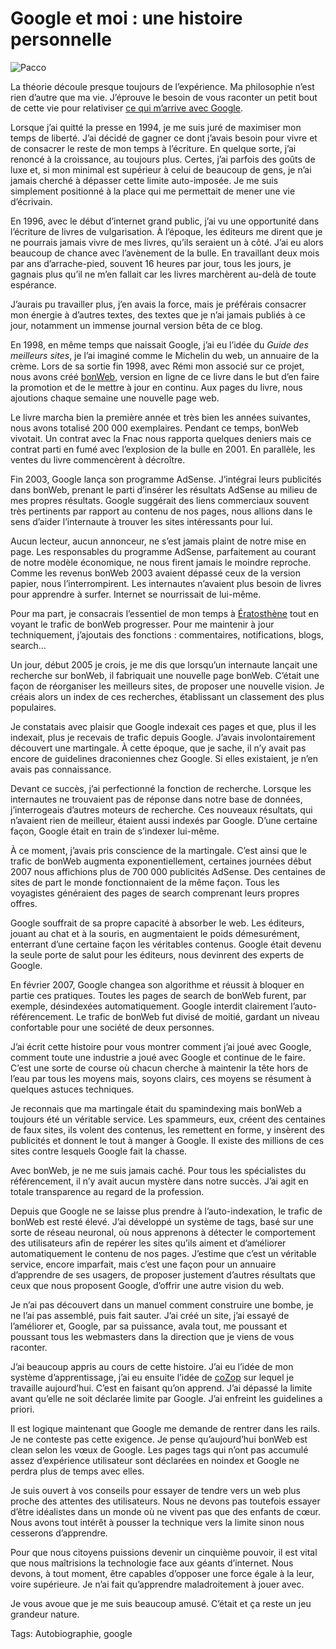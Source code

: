 # Google et moi : une histoire personnelle

![Pacco](https://tcrouzet.com/images_tc/2007/11/google-et-moi.gif)

La théorie découle presque toujours de l’expérience. Ma philosophie n’est rien d’autre que ma vie. J’éprouve le besoin de vous raconter un petit bout de cette vie pour relativiser [ce qui m’arrive avec Google](/2007/11/19/google-hegemonique/).

Lorsque j’ai quitté la presse en 1994, je me suis juré de maximiser mon temps de liberté. J’ai décidé de gagner ce dont j’avais besoin pour vivre et de consacrer le reste de mon temps à l’écriture. En quelque sorte, j’ai renoncé à la croissance, au toujours plus. Certes, j’ai parfois des goûts de luxe et, si mon minimal est supérieur à celui de beaucoup de gens, je n’ai jamais cherché à dépasser cette limite auto-imposée. Je me suis simplement positionné à la place qui me permettait de mener une vie d’écrivain.

En 1996, avec le début d’internet grand public, j’ai vu une opportunité dans l’écriture de livres de vulgarisation. À l’époque, les éditeurs me dirent que je ne pourrais jamais vivre de mes livres, qu’ils seraient un à côté. J’ai eu alors beaucoup de chance avec l’avènement de la bulle. En travaillant deux mois par ans d’arrache-pied, souvent 16 heures par jour, tous les jours, je gagnais plus qu’il ne m’en fallait car les livres marchèrent au-delà de toute espérance.

J’aurais pu travailler plus, j’en avais la force, mais je préférais consacrer mon énergie à d’autres textes, des textes que je n’ai jamais publiés à ce jour, notamment un immense journal version bêta de ce blog.

En 1998, en même temps que naissait Google, j’ai eu l’idée du *Guide des meilleurs sites*, je l’ai imaginé comme le Michelin du web, un annuaire de la crème. Lors de sa sortie fin 1998, avec Rémi mon associé sur ce projet, nous avons créé [bonWeb](http://www.bonweb.com), version en ligne de ce livre dans le but d’en faire la promotion et de le mettre à jour en continu. Aux pages du livre, nous ajoutions chaque semaine une nouvelle page web.

Le livre marcha bien la première année et très bien les années suivantes, nous avons totalisé 200 000 exemplaires. Pendant ce temps, bonWeb vivotait. Un contrat avec la Fnac nous rapporta quelques deniers mais ce contrat parti en fumé avec l’explosion de la bulle en 2001. En parallèle, les ventes du livre commencèrent à décroître.

Fin 2003, Google lança son programme AdSense. J’intégrai leurs publicités dans bonWeb, prenant le parti d’insérer les résultats AdSense au milieu de mes propres résultats. Google suggérait des liens commerciaux souvent très pertinents par rapport au contenu de nos pages, nous allions dans le sens d’aider l’internaute à trouver les sites intéressants pour lui.

Aucun lecteur, aucun annonceur, ne s’est jamais plaint de notre mise en page. Les responsables du programme AdSense, parfaitement au courant de notre modèle économique, ne nous firent jamais le moindre reproche. Comme les revenus bonWeb 2003 avaient dépassé ceux de la version papier, nous l’interrompirent. Les internautes n’avaient plus besoin de livres pour apprendre à surfer. Internet se nourrissait de lui-même.

Pour ma part, je consacrais l’essentiel de mon temps à [Ératosthène](/eratosthene/) tout en voyant le trafic de bonWeb progresser. Pour me maintenir à jour techniquement, j’ajoutais des fonctions : commentaires, notifications, blogs, search…

Un jour, début 2005 je crois, je me dis que lorsqu’un internaute lançait une recherche sur bonWeb, il fabriquait une nouvelle page bonWeb. C’était une façon de réorganiser les meilleurs sites, de proposer une nouvelle vision. Je créais alors un index de ces recherches, établissant un classement des plus populaires.

Je constatais avec plaisir que Google indexait ces pages et que, plus il les indexait, plus je recevais de trafic depuis Google. J’avais involontairement découvert une martingale. À cette époque, que je sache, il n’y avait pas encore de guidelines draconiennes chez Google. Si elles existaient, je n’en avais pas connaissance.

Devant ce succès, j’ai perfectionné la fonction de recherche. Lorsque les internautes ne trouvaient pas de réponse dans notre base de données, j’interrogeais d’autres moteurs de recherche. Ces nouveaux résultats, qui n’avaient rien de meilleur, étaient aussi indexés par Google. D’une certaine façon, Google était en train de s’indexer lui-même.

À ce moment, j’avais pris conscience de la martingale. C’est ainsi que le trafic de bonWeb augmenta exponentiellement, certaines journées début 2007 nous affichions plus de 700 000 publicités AdSense. Des centaines de sites de part le monde fonctionnaient de la même façon. Tous les voyagistes généraient des pages de search comprenant leurs propres offres.

Google souffrait de sa propre capacité à absorber le web. Les éditeurs, jouant au chat et à la souris, en augmentaient le poids démesurément, enterrant d’une certaine façon les véritables contenus. Google était devenu la seule porte de salut pour les éditeurs, nous devinrent des experts de Google.

En février 2007, Google changea son algorithme et réussit à bloquer en partie ces pratiques. Toutes les pages de search de bonWeb furent, par exemple, désindexées automatiquement. Google interdit clairement l’auto-référencement. Le trafic de bonWeb fut divisé de moitié, gardant un niveau confortable pour une société de deux personnes.

J’ai écrit cette histoire pour vous montrer comment j’ai joué avec Google, comment toute une industrie a joué avec Google et continue de le faire. C’est une sorte de course où chacun cherche à maintenir la tête hors de l’eau par tous les moyens mais, soyons clairs, ces moyens se résument à quelques astuces techniques.

Je reconnais que ma martingale était du spamindexing mais bonWeb a toujours été un véritable service. Les spammeurs, eux, créent des centaines de faux sites, ils volent des contenus, les remettent en forme, y insèrent des publicités et donnent le tout à manger à Google. Il existe des millions de ces sites contre lesquels Google fait la chasse.

Avec bonWeb, je ne me suis jamais caché. Pour tous les spécialistes du référencement, il n’y avait aucun mystère dans notre succès. J’ai agit en totale transparence au regard de la profession.

Depuis que Google ne se laisse plus prendre à l’auto-indexation, le trafic de bonWeb est resté élevé. J’ai développé un système de tags, basé sur une sorte de réseau neuronal, où nous apprenons à détecter le comportement des utilisateurs afin de repérer les sites qu’ils aiment et d’améliorer automatiquement le contenu de nos pages. J’estime que c’est un véritable service, encore imparfait, mais c’est une façon pour un annuaire d’apprendre de ses usagers, de proposer justement d’autres résultats que ceux que nous proposent Google, d’offrir une autre vision du web.

Je n’ai pas découvert dans un manuel comment construire une bombe, je ne l’ai pas assemblé, puis fait sauter. J’ai créé un site, j’ai essayé de l’améliorer et, Google, par sa puissance, avala tout, me poussant et poussant tous les webmasters dans la direction que je viens de vous raconter.

J’ai beaucoup appris au cours de cette histoire. J’ai eu l’idée de mon système d’apprentissage, j’ai eu ensuite l’idée de [coZop](http://cozop.com) sur lequel je travaille aujourd’hui. C’est en faisant qu’on apprend. J’ai dépassé la limite avant qu’elle ne soit déclarée limite par Google. J’ai enfreint les guidelines a priori.

Il est logique maintenant que Google me demande de rentrer dans les rails. Je ne conteste pas cette exigence. Je pense qu’aujourd’hui bonWeb est clean selon les vœux de Google. Les pages tags qui n’ont pas accumulé assez d’expérience utilisateur sont déclarées en noindex et Google ne perdra plus de temps avec elles.

Je suis ouvert à vos conseils pour essayer de tendre vers un web plus proche des attentes des utilisateurs. Nous ne devons pas toutefois essayer d’être idéalistes dans un monde où ne vivent pas que des enfants de cœur. Nous avons tout intérêt à pousser la technique vers la limite sinon nous cesserons d’apprendre.

Pour que nous citoyens puissions devenir un cinquième pouvoir, il est vital que nous maîtrisions la technologie face aux géants d’internet. Nous devons, à tout moment, être capables d’opposer une force égale à la leur, voire supérieure. Je n’ai fait qu’apprendre maladroitement à jouer avec.

Je vous avoue que je me suis beaucoup amusé. C’était et ça reste un jeu grandeur nature.

Tags: Autobiographie, google